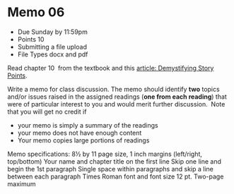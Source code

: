 # Memo 06

- Due Sunday by 11:59pm
- Points 10
- Submitting a file upload
- File Types docx and pdf

Read chapter 10  from the textbook and this [article: Demystifying Story Points](https://www.agilealliance.org/resources/experience-reports/improving-estimation-story-points/).

Write a memo for class discussion. The memo should identify **two** topics and/or issues raised in the assigned readings (**one from each reading**) that were of particular interest to you and would merit further discussion.  Note that you will get no credit if

- your memo is simply a summary of the readings
- your memo does not have enough content
- Your memo copies large portions of readings

Memo specifications:
8½ by 11 page size, 1 inch margins (left/right, top/bottom)
Your name and chapter title on the first line
Skip one line and begin the 1st paragraph
Single space within paragraphs and skip a line between each paragraph
Times Roman font and font size 12 pt.
Two-page maximum
